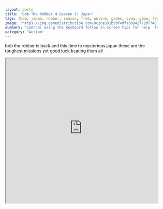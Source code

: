 ```yaml
---
layout: posts
title: "Bob The Robber 4 Season 3: Japan"
tags: [bob, japan, robber, season, free, online, games, oyna, game, free, games, play, play, games]
image: "https://img.gamedistribution.com/8c16e991b9bf4dfab0942772d77483f7.jpg"
summary: "control using the keyboard follow on screen tips for help  free online games oyna game free games play play games"
category: "Action"
---
```


bob the robber is back and this time to mysterious japan these are the toughest missions yet good luck beating them all

<iframe width="100%" height="480px;" src="https://html5.gamedistribution.com/8c16e991b9bf4dfab0942772d77483f7/"></iframe>